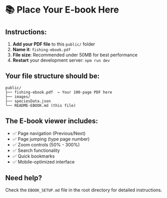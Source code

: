 # 📚 Place Your E-book Here

## Instructions:
1. **Add your PDF file** to this `public/` folder
2. **Name it**: `fishing-ebook.pdf`
3. **File size**: Recommended under 50MB for best performance
4. **Restart** your development server: `npm run dev`

## Your file structure should be:
```
public/
├── fishing-ebook.pdf  ← Your 100-page PDF here
├── images/
├── speciesData.json
└── README-EBOOK.md (this file)
```

## The E-book viewer includes:
- ✅ Page navigation (Previous/Next)
- ✅ Page jumping (type page number)
- ✅ Zoom controls (50% - 300%)
- ✅ Search functionality
- ✅ Quick bookmarks
- ✅ Mobile-optimized interface

## Need help?
Check the `EBOOK_SETUP.md` file in the root directory for detailed instructions.
